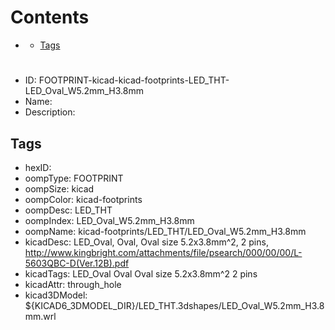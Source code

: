 



Contents
========

* [](#)
	* [Tags](#tags)

# 

- ID: FOOTPRINT-kicad-kicad-footprints-LED_THT-LED_Oval_W5.2mm_H3.8mm
- Name: 
- Description: 

## Tags

- hexID: 
- oompType: FOOTPRINT
- oompSize: kicad
- oompColor: kicad-footprints
- oompDesc: LED_THT
- oompIndex: LED_Oval_W5.2mm_H3.8mm
- oompName: kicad-footprints/LED_THT/LED_Oval_W5.2mm_H3.8mm
- kicadDesc: LED_Oval, Oval,  Oval size 5.2x3.8mm^2, 2 pins, http://www.kingbright.com/attachments/file/psearch/000/00/00/L-5603QBC-D(Ver.12B).pdf
- kicadTags: LED_Oval Oval  Oval size 5.2x3.8mm^2 2 pins
- kicadAttr: through_hole
- kicad3DModel: ${KICAD6_3DMODEL_DIR}/LED_THT.3dshapes/LED_Oval_W5.2mm_H3.8mm.wrl
